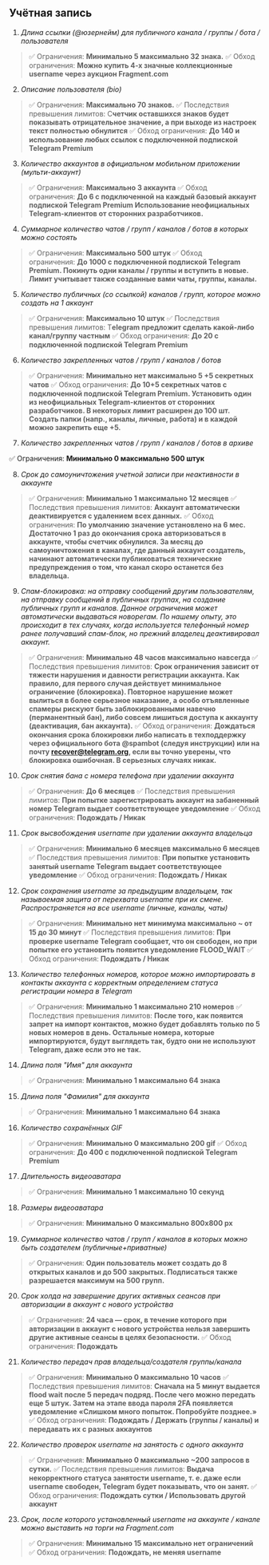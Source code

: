 ## Учётная запись

1. _Длина ссылки (@юзернейм) для публичного канала / группы / бота / пользователя_

> ✅ Ограничения: **Минимально 5 максимально 32 знака.**
> ✅ Обход ограничения: **Можно купить 4-х значные коллекционные username через аукцион Fragment.com**

2. _Описание пользователя (bio)_

> ✅ Ограничения: **Максимально 70 знаков.**
> ✅ Последствия превышения лимитов: С**четчик оставшихся знаков будет показывать отрицательное значение, а при выходе из настроек текст полностью обнулится**
> ✅ Обход ограничения: **До 140 и использование любых ссылок с подключенной подпиской Telegram Premium**

3. _Количество аккаунтов в официальном мобильном приложении (мульти-аккаунт)_

> ✅ Ограничения: **Максимально 3 аккаунта**
> ✅ Обход ограничения: **До 6 с подключенной на каждый базовый аккаунт подпиской Telegram Premium Использование неофициальных Telegram-клиентов от сторонних разработчиков.**

4. _Суммарное количество чатов / групп / каналов / ботов в которых можно состоять_

> ✅ Ограничения: **Максимально 500 штук**
> ✅ Обход ограничения: **До 1000 с подключенной подпиской Telegram Premium. Покинуть одни каналы / группы и вступить в новые. Лимит учитывает также созданные вами чаты, группы, каналы.**

5. _Количество публичных (со ссылкой) каналов / групп, которое можно создать на 1 аккаунт_

> ✅ Ограничения: **Максимально 10 штук**
> ✅ Последствия превышения лимитов: T**elegram предложит сделать какой-либо канал/группу частным**
> ✅ Обход ограничения: **До 20 с подключенной подпиской Telegram Premium**

6. _Количество закрепленных чатов / групп / каналов / ботов_

> ✅ Ограничения: **Минимально нет максимально 5 +5 секретных чатов**
> ✅ Обход ограничения: **До 10+5 секретных чатов с подключенной подпиской Telegram Premium. Установить один из неофициальных Telegram-клиентов от сторонних разработчиков. В некоторых лимит расширен до 100 шт. Создать папки (напр., каналы, личные, работа) и в каждой можно закрепить еще +5.**

7. _Количество закрепленных чатов / групп / каналов / ботов в архиве_

✅ Ограничения: **Минимально 0 максимально 500 штук**

8. _Срок до самоуничтожения учетной записи при неактивности в аккаунте_

> ✅ Ограничения: **Минимально 1 максимально 12 месяцев**
> ✅ Последствия превышения лимитов: **Аккаунт автоматически деактивируется с удалением всех данных.**
> ✅ Обход ограничения: **По умолчанию значение установлено на 6 мес. Достаточно 1 раз до окончания срока авторизоваться в аккаунте, чтобы счетчик обнулился. За месяц до самоуничтожения в каналах, где данный аккаунт создатель, начинают автоматически публиковаться технические предупреждения о том, что канал скоро останется без владельца.**

9. _Спам-блокировка: на отправку сообщений другим пользователям, на отправку сообщений в публичных группах, на создание публичных групп и каналов. Данное ограничения может автоматически выдаваться новорегам. По нашему опыту, это происходит в тех случаях, когда используется телефонный номер ранее получавший спам-блок, но прежний владелец деактивировал аккаунт._

> ✅ Ограничения: **Минимально 48 часов максимально навсегда**
> ✅ Последствия превышения лимитов: **Срок ограничения зависит от тяжести нарушения и давности регистрации аккаунта. Как правило, для первого случая действует минимальное ограничение (блокировка). Повторное нарушение может вылиться в более серьезное наказание, а особо отъявленные спамеры рискуют быть заблокированными навечно (перманентный бан), либо совсем лишиться доступа к аккаунту (деактивация, бан аккаунта).**
> ✅ Обход ограничения: **Дождаться окончания срока блокировки либо написать в техподдержку через официального бота @spambot (следуя инструкции) или на почту recover@telegram.org, если вы точно уверены, что блокировка ошибочная. В серьезных случаях никак.**

10. _Срок снятия бана с номера телефона при удалении аккаунта_

> ✅ Ограничения: **До 6 месяцев**
> ✅ Последствия превышения лимитов: **При попытке зарегистрировать аккаунт на забаненный номер Telegram выдает соответствующее уведомление**
> ✅ Обход ограничения: **Подождать / Никак**

11. _Срок высвобождения username при удалении аккаунта владельца_

> ✅ Ограничения: **Минимально 6 месяцев максимально 6 месяцев**
> ✅ Последствия превышения лимитов: **При попытке установить занятый username Telegram выдает соответствующее уведомление**
> ✅ Обход ограничения: **Подождать / Никак**

12. _Срок сохранения username за предыдущим владельцем, так называемая защита от перехвата username при их смене. Распространяется на все username (личные, каналы, чаты)_

> ✅ Ограничения: **Минимально нет минимума максимально ~ от 15 до 30 минут**
> ✅ Последствия превышения лимитов: **При проверке username Telegram сообщает, что он свободен, но при попытке его установить появится уведомление FLOOD_WAIT**
> ✅ Обход ограничения: **Подождать / Никак**

13. _Количество телефонных номеров, которое можно импортировать в контакты аккаунта с корректным определением статуса регистрации номера в Telegram_

> ✅ Ограничения: **Минимально 1 максимально 210 номеров**
> ✅ Последствия превышения лимитов: **После того, как появится запрет на импорт контактов, можно будет добавлять только по 5 новых номеров в день. Остальные номера, которые импортируются, будут выглядеть так, будто они не используют Telegram, даже если это не так.**

14. _Длина поля "Имя" для аккаунта_

> ✅ Ограничения: **Минимально 1 максимально 64 знака**

15. _Длина поля "Фамилия" для аккаунта_

> ✅ Ограничения: **Минимально 1 максимально 64 знака**

16. _Количество сохранённых GIF_

> ✅ Ограничения: **Минимально 0 максимально 200 gif**
> ✅ Обход ограничения: **До 400 с подключенной подпиской Telegram Premium**

17. _Длительность видеоаватара_

> ✅ Ограничения: **Минимально 1 максимально 10 секунд**

18. _Размеры видеоаватара_

> ✅ Ограничения: **Минимально 0 максимально 800x800 px**

19. _Суммарное количество чатов / групп / каналов в которых можно быть создателем (публичные+приватные)_

> ✅ Ограничения: **Один пользователь может создать до 8 открытых каналов и до 500 закрытых. Подписаться также разрешается максимум на 500 групп.**

20. _Срок холда на завершение других активных сеансов при авторизации в аккаунт с нового устройства_

> ✅ Ограничения: **24 часа — срок, в течение которого при авторизации в аккаунт с нового устройства нельзя завершить другие активные сеансы в целях безопасности.**
> ✅ Обход ограничения: **Подождать**

21. _Количество передач прав владельца/создателя группы/канала_

> ✅ Ограничения: **Минимально 0 максимально 10 часов**
> ✅ Последствия превышения лимитов: **Сначала на 5 минут выдается flood wait после 5 передач подряд. После чего можно передать еще 5 штук. Затем на этапе ввода пароля 2FA появляется уведомление «Слишком много попыток. Попробуйте позднее.»**
> ✅ Обход ограничения: **Подождать / Держать (группы / каналы) и передавать их с разных аккаунтов**

22. _Количество проверок username на занятость с одного аккаунта_

> ✅ Ограничения: **Минимально 0 максимально ~200 запросов в сутки.**
> ✅ Последствия превышения лимитов: **Выдача некорректного статуса занятости username, т. е. даже если username свободен, Telegram будет показывать, что он занят.**
> ✅ Обход ограничения: **Подождать сутки / Использовать другой аккаунт**

23. _Срок, после которого установленный username на аккаунте / канале можно выставить на торги на Fragment.com_

> ✅ Ограничения: **Минимально 15 максимально нет ограничений**
> ✅ Обход ограничения: **Подождать, не меняя username**